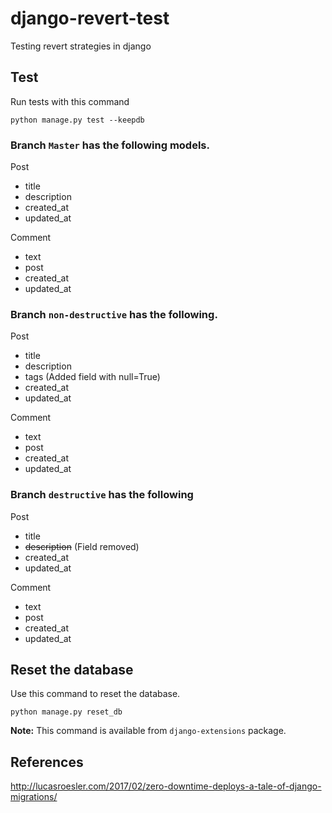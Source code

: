 # django-revert-test
Testing revert strategies in django

## Test

Run tests with this command

`python manage.py test --keepdb`

### Branch `Master` has the following models.

Post
- title
- description
- created_at
- updated_at

Comment
- text
- post
- created_at
- updated_at

### Branch `non-destructive` has the following.

Post
- title
- description
- tags (Added field with null=True)
- created_at
- updated_at

Comment
- text
- post
- created_at
- updated_at

### Branch `destructive` has the following

Post
- title
- ~~description~~ (Field removed)
- created_at
- updated_at

Comment
- text
- post
- created_at
- updated_at

## Reset the database

Use this command to reset the database.

`python manage.py reset_db`

**Note:** This command is available from `django-extensions` package.

## References
http://lucasroesler.com/2017/02/zero-downtime-deploys-a-tale-of-django-migrations/
